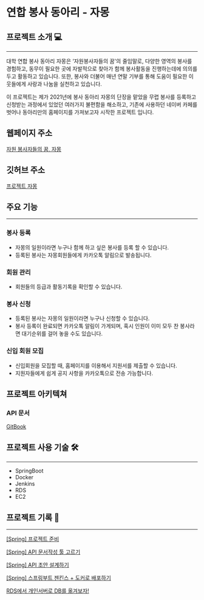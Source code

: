 # 연합 봉사 동아리 - 자몽

## 프로젝트 소개 💻

---

대학 연합 봉사 동아리 자몽은 ‘자원봉사자들의 꿈'의 줄임말로, 다양한 영역의 봉사를 경험하고, 동무이 필요한 곳에 자발적으로 찾아가 함께 봉사활동을 진행하는데에 의의를 두고 활동하고 있습니다. 또한, 봉사와 더불어 매년 연말 기부를 통해 도움이 필요한 이웃들에게 사랑과 나눔을 실천하고 있습니다.

이 프로젝트는 제가 2021년에 봉사 동아리 자몽의 단장을 맡았을 무렵 봉사를 등록하고 신청받는 과정에서 있었던 여러가지 불편함을 해소하고, 기존에 사용하던 네이버 카페를 벗어나 동아리만의 홈페이지를 가져보고자 시작한 프로젝트 입니다.

## 웹페이지 주소
[자원 봉사자들의 꿈, 자몽](https://jamong.xyz)

## 깃허브 주소
[프로젝트 자몽](https://github.com/Jamong-Project)

## 주요 기능

---

### 봉사 등록

- 자몽의 일원이라면 누구나 함께 하고 싶은 봉사를 등록 할 수 있습니다.
- 등록된 봉사는 자몽회원들에게 카카오톡 알림으로 발송됩니다.

### 회원 관리

- 회원들의 등급과 활동기록을 확인할 수 있습니다.

### 봉사 신청

- 등록된 봉사는 자몽의 일원이라면 누구나 신청할 수 있습니다.
- 봉사 등록이 완료되면 카카오톡 알림이 가게되며, 혹시 인원이 이미 모두 찬 봉사라면 대기순위를 걸어 놓을 수도 있습니다.

### 신입 회원 모집

- 신입회원을 모집할 때, 홈페이지를 이용해서 지원서를 제출할 수 있습니다.
- 지원자들에게 쉽게 공지 사항을 카카오톡으로 전송 가능합니다.

## 프로젝트 아키텍쳐 


### API 문서

[GitBook](https://app.gitbook.com/s/XIqeHA5LAScfjyZIjwM2/reference/api-reference/user)

## 프로젝트 사용 기술 🛠

---

- SpringBoot
- Docker
- Jenkins
- RDS
- EC2

## 프로젝트 기록 📑

---

[[Spring] 프로젝트 준비](https://learnote-dev.com/java/Spring-프로젝트-준비/)

[[Spring] API 문서작성 툴 고르기](https://learnote-dev.com/java/Spring-A-문서-작성하기/)

[[Spring] API 초안 설계하기](https://learnote-dev.com/java/Spring-API-초안-설계하기/)

[[Spring] 스프링부트 젠킨스 + 도커로 배포하기](https://learnote-dev.com/java/Spring-젠킨스-배포/)

[RDS에서 개인서버로 DB를 옮겨보자!](https://learnote-dev.com/java/RDS%EC%97%90%EC%84%9C-%EA%B0%9C%EC%9D%B8%EC%84%9C%EB%B2%84%EB%A1%9C-DB%EB%A5%BC-%EC%98%AE%EA%B2%A8%EB%B3%B4%EC%9E%90!/)